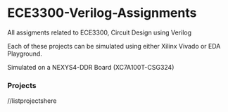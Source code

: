 # ECE3300-Verilog-Assignments
All assigments related to ECE3300, Circuit Design using Verilog

Each of these projects can be simulated using either Xilinx Vivado or EDA Playground.

Simulated on a NEXYS4-DDR Board (XC7A100T-CSG324)

### Projects
//listprojectshere
